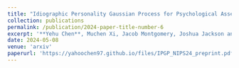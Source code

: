 ```yaml
---
title: "Idiographic Personality Gaussian Process for Psychological Assessment(*preprint*)"
collection: publications
permalink: /publication/2024-paper-title-number-6
excerpt: '**Yehu Chen**, Muchen Xi, Jacob Montgomery, Joshua Jackson and Roman Garnett.'
date: 2024-05-08
venue: 'arxiv'
paperurl: 'https://yahoochen97.github.io/files/IPGP_NIPS24_preprint.pdf'
---
```

